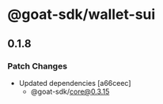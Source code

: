 # @goat-sdk/wallet-sui

## 0.1.8

### Patch Changes

- Updated dependencies [a66ceec]
  - @goat-sdk/core@0.3.15
